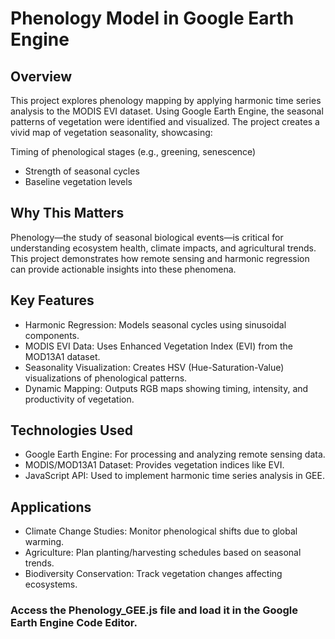 # Phenology Model in Google Earth Engine
## Overview
This project explores phenology mapping by applying harmonic time series analysis to the MODIS EVI dataset. Using Google Earth Engine, the seasonal patterns of vegetation were identified and visualized. The project creates a vivid map of vegetation seasonality, showcasing:

Timing of phenological stages (e.g., greening, senescence)
- Strength of seasonal cycles
- Baseline vegetation levels

## Why This Matters
Phenology—the study of seasonal biological events—is critical for understanding ecosystem health, climate impacts, and agricultural trends. This project demonstrates how remote sensing and harmonic regression can provide actionable insights into these phenomena.

## Key Features
- Harmonic Regression: Models seasonal cycles using sinusoidal components.
- MODIS EVI Data: Uses Enhanced Vegetation Index (EVI) from the MOD13A1 dataset.
- Seasonality Visualization: Creates HSV (Hue-Saturation-Value) visualizations of phenological patterns.
- Dynamic Mapping: Outputs RGB maps showing timing, intensity, and productivity of vegetation.

## Technologies Used
- Google Earth Engine: For processing and analyzing remote sensing data.
- MODIS/MOD13A1 Dataset: Provides vegetation indices like EVI.
- JavaScript API: Used to implement harmonic time series analysis in GEE.

## Applications
- Climate Change Studies: Monitor phenological shifts due to global warming.
- Agriculture: Plan planting/harvesting schedules based on seasonal trends.
- Biodiversity Conservation: Track vegetation changes affecting ecosystems.

### Access the Phenology_GEE.js file and load it in the Google Earth Engine Code Editor.
